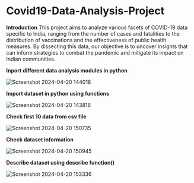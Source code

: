 # Covid19-Data-Analysis-Project
**Introduction**
This project aims to analyze various facets of COVID-19 data specific to India, ranging from the number of cases and fatalities to the distribution of vaccinations and the effectiveness of public health measures. By dissecting this data, our objective is to uncover insights that can inform strategies to combat the pandemic and mitigate its impact on Indian communities.

**Inport different data analysis modules in python**

![Screenshot 2024-04-20 144018](https://github.com/Priya30jan/Covid19-Data-Analysis-Project/assets/127383717/ac86e3ed-511e-4e3f-90a1-283a11579e46)

**Import dataset in python using functions**

![Screenshot 2024-04-20 143816](https://github.com/Priya30jan/Covid19-Data-Analysis-Project/assets/127383717/3f4242ab-a313-473a-81b1-49b0af2014af)

**Check first 10 data from csv file**

![Screenshot 2024-04-20 150735](https://github.com/Priya30jan/Covid19-Data-Analysis-Project/assets/127383717/b42a1976-3494-4046-9683-99fa4ae0e99e)

**Check dataset information**

![Screenshot 2024-04-20 150945](https://github.com/Priya30jan/Covid19-Data-Analysis-Project/assets/127383717/6f05a8df-4b89-42e2-b407-0b9281366faa)

**Describe dataset using describe function()**

![Screenshot 2024-04-20 153336](https://github.com/Priya30jan/Covid19-Data-Analysis-Project/assets/127383717/5adcfd83-13c7-45f7-bf2a-bce4d805e903)



